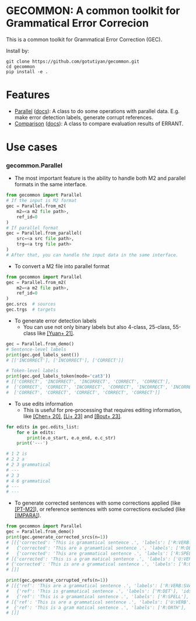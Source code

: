 # GECOMMON: A common toolkit for Grammatical Error Correcion

This is a common toolkit for Grammatical Error Correction (GEC).

Install by:
```
git clone https://github.com/gotutiyan/gecommon.git
cd gecommon
pip install -e .
```

# Features
- [Parallel](https://github.com/gotutiyan/gecommon#gecommonparallel) ([docs](./docs/parallel.md)): A class to do some operations with parallel data. E.g. make error detection labels, generate corrupt references.
- [Comparison](https://github.com/gotutiyan/gecommon#gecommoncomparison) ([docs](./docs/comparison.md)): A class to compare evaluation results of ERRANT.

# Use cases

### gecommon.Parallel

- The most important feature is the ability to handle both M2 and parallel formats in the same interface.

```python
from gecommon import Parallel
# If the input is M2 format
gec = Parallel.from_m2(
    m2=<a m2 file path>,
    ref_id=0
)
# If parallel format
gec = Parallel.from_parallel(
    src=<a src file path>,
    trg=<a trg file path>
)
# After that, you can handle the input data in the same interface.
```

- To convert a M2 file into parallel format
```python
from gecommon import Parallel
gec = Parallel.from_m2(
    m2=<a m2 file path>,
    ref_id=0
)
gec.srcs  # sources
gec.trgs  # targets
```

- To generate error detection labels
    - You can use not only binary labels but also 4-class, 25-class, 55-class like [[Yuan+ 21]](https://aclanthology.org/2021.emnlp-main.687/).
```python
gec = Parallel.from_demo()
# Sentence-level labels
print(gec.ged_labels_sent()) 
# [['INCORRECT'], ['INCORRECT'], ['CORRECT']]

# Token-level labels
print(gec.ged_labels_token(mode='cat3'))
# [['CORRECT', 'INCORRECT', 'INCORRECT', 'CORRECT', 'CORRECT'],
#  ['CORRECT', 'CORRECT', 'INCORRECT', 'CORRECT', 'INCORRECT', 'INCORRECT', 'CORRECT', 'CORRECT'],
#  ['CORRECT', 'CORRECT', 'CORRECT', 'CORRECT', 'CORRECT']]
```

- To use edits information
    - This is useful for pre-processing that requires editing information, like [[Chen+ 20]](https://aclanthology.org/2020.emnlp-main.581/), [[Li+ 23]](https://aclanthology.org/2023.acl-long.380/) and [[Bout+ 23]](https://aclanthology.org/2023.emnlp-main.355/).
```python
for edits in gec.edits_list:
    for e in edits:
        print(e.o_start, e.o_end, e.c_str)
    print('---')

# 1 2 is
# 2 2 a
# 2 3 grammatical
# ---
# 2 3 
# 4 6 grammatical
# ---
# ---
```

- To generate corrected sentences with some corrections applied (like [[PT-M2]](https://aclanthology.org/2022.emnlp-main.463/)), or reference sentences with some corrections excluded (like [[IMPARA]](https://aclanthology.org/2022.coling-1.316/)).

```python
from gecommon import Parallel
gec = Parallel.from_demo()
print(gec.generate_corrected_srcs(n=1))
# [[{'corrected': 'This is gramamtical sentence .', 'labels': ['R:VERB:SVA'], 'ids': [0]},
#   {'corrected': 'This are a gramamtical sentence .', 'labels': ['M:DET'], 'ids': [1]},
#   {'corrected': 'This are grammatical sentence .', 'labels': ['R:SPELL'], 'ids': [2]}],
# [{'corrected': 'This is a gram matical sentence .', 'labels': ['U:VERB'], 'ids': [0]},
# {'corrected': 'This is are a grammatical sentence .', 'labels': ['R:ORTH'], 'ids': [1]}],
# []]

print(gec.generate_corrupted_refs(n=1))
# [[{'ref': 'This are a grammatical sentence .', 'labels': ['R:VERB:SVA'], 'ids': [0]},
#   {'ref': 'This is grammatical sentence .', 'labels': ['M:DET'], 'ids': [1]},
#   {'ref': 'This is a gramamtical sentence .', 'labels': ['R:SPELL'], 'ids': [2]}],
# [{'ref': 'This is are a grammatical sentence .', 'labels': ['U:VERB'], 'ids': [0]},
#  {'ref': 'This is a gram matical sentence .', 'labels': ['R:ORTH'], 'ids': [1]}],
# []]
```
